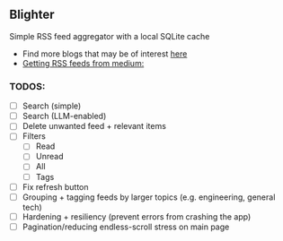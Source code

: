 ## Blighter

Simple RSS feed aggregator with a local SQLite cache

- Find more blogs that may be of interest [here](https://github.com/praharshjain/engineering-blogs)
- [Getting RSS feeds from medium:](https://help.medium.com/hc/en-us/articles/214874118-Using-RSS-feeds-of-profiles-publications-and-topics)


### TODOS:
- [ ] Search (simple)
- [ ] Search (LLM-enabled)
- [ ] Delete unwanted feed + relevant items
- [ ] Filters
  - [ ] Read
  - [ ] Unread
  - [ ] All
  - [ ] Tags
- [ ] Fix refresh button
- [ ] Grouping + tagging feeds by larger topics (e.g. engineering, general tech)
- [ ] Hardening + resiliency (prevent errors from crashing the app)
- [ ] Pagination/reducing endless-scroll stress on main page